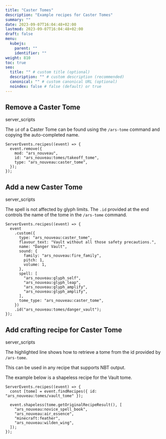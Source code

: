 ```yaml
---
title: "Caster Tomes"
description: "Example recipes for Caster Tomes"
summary: ""
date: 2023-09-07T16:04:48+02:00
lastmod: 2023-09-07T16:04:48+02:00
draft: false
menu:
  kubejs:
    parent: ""
    identifier: ""
weight: 810
toc: true
seo:
  title: "" # custom title (optional)
  description: "" # custom description (recommended)
  canonical: "" # custom canonical URL (optional)
  noindex: false # false (default) or true
---
```


## Remove a Caster Tome

<span class="badge text-bg-dark server-scripts">server_scripts</span>

The `id` of a Caster Tome can be found using the `/ars-tome` command and copying the auto-completed name.

```kjs
ServerEvents.recipes((event) => {
  event.remove({
    mod: "ars_nouveau",
    id: "ars_nouveau:tomes/takeoff_tome",
    type: "ars_nouveau:caster_tome",
  });
});
```

## Add a new Caster Tome

<span class="badge text-bg-dark server-scripts">server_scripts</span>

The spell is not affected by glyph limits. The `.id` provided at the end controls the name of the tome in the `/ars-tome` command.

```kjs
ServerEvents.recipes((event) => {
  event
    .custom({
      type: "ars_nouveau:caster_tome",
      flavour_text: "Vault without all those safety precautions.",
      name: "Danger Vault",
      sound: {
        family: "ars_nouveau:fire_family",
        pitch: 1,
        volume: 1,
      },
      spell: [
        "ars_nouveau:glyph_self",
        "ars_nouveau:glyph_leap",
        "ars_nouveau:glyph_amplify",
        "ars_nouveau:glyph_amplify",
      ],
      tome_type: "ars_nouveau:caster_tome",
    })
    .id("ars_nouveau:tomes/danger_vault");
});
```

## Add crafting recipe for Caster Tome

<span class="badge text-bg-dark server-scripts">server_scripts</span>

The highlighted line shows how to retrieve a tome from the id provided by `/ars-tome`.

This can be used in any recipe that supports NBT output.

The example below is a shapeless recipe for the Vault tome.

```kjs {hl_lines=2}
ServerEvents.recipes((event) => {
  const [tome] = event.findRecipes({ id: "ars_nouveau:tomes/vault_tome" });

  event.shapeless(tome.getOriginalRecipeResult(), [
    "ars_nouveau:novice_spell_book",
    "ars_nouveau:air_essence",
    "minecraft:feather",
    "ars_nouveau:wilden_wing",
  ]);
});
```
